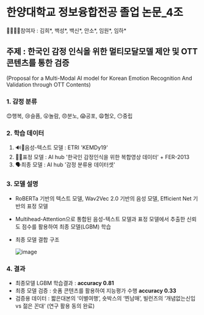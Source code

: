 # 한양대학교 정보융합전공 졸업 논문_4조
👨🏻‍🤝‍👨참여자 : 김희*, 백성*, 백신*, 안소*, 임원*, 임하*


## 주제 : 한국인 감정 인식을 위한 멀티모달모델 제안 및 OTT 콘텐츠를 통한 검증
(Proposal for a Multi-Modal AI model for Korean Emotion Recognition And Validation through OTT Contents)


### 1. __감정 분류__ 
 😊행복, 😢슬픔, 😮놀람, 😠분노, 😱공포, 😩혐오, 😶중립
### 2. __학습 데이터__
 1. 🔊💬음성-텍스트 모델 : ETRI 'KEMDy19'
 2. 👨‍🦲표정 모델 : AI hub '한국인 감정인식을 위한 복합영상 데이터’ + FER-2013
 3. 🗣최종 모델 : AI hub '감정 분류용 데이터셋'
### 3. __모델 설명__
  *  RoBERTa 기반의 텍스트 모델, Wav2Vec 2.0 기반의 음성 모델, Efficient Net 기반의 표정 모델
  *  Multihead-Attention으로 통합된 음성-텍스트 모델과 표정 모델에서 추출한 신뢰도 점수를 활용하여 최종 모델(LGBM) 학습
  *  최종 모델 결합 구조

     ![image](https://github.com/wj0624/MMER/assets/128574107/8eea4c36-eb1c-42c7-8b3e-7a81a0685883)

### 4. __결과__
*  최종모델 LGBM 학습결과 : __accuracy 0.81__
*  최종 모델 검증 : 숏폼 콘텐츠를 활용하여 지능평가 수행 __accuracy 0.33__
*  검증용 데이터 : 짧은대본의 ‘이별여행’, 숏박스의 ‘찐남매’, 빌런즈의 ‘개념없는신입 vs 젊은 꼰대’ (연구 활용 동의 완료)
